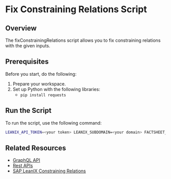 # Fix Constraining Relations Script

## Overview

The fixConstrainingRelations script allows you to fix constraining relations with the given inputs.

## Prerequisites

Before you start, do the following:

1. Prepare your workspace.
2. Set up Python with the following libraries: 
    - `pip install requests`

## Run the Script

To run the script, use the following command:

```bash
LEANIX_API_TOKEN=<your token> LEANIX_SUBDOMAIN=<your domain> FACTSHEET_TYPE=<> RELATIONSHIP=<> CONSTRAINING_RELATIONSHIP=<> python fixConstrainingRelations.py
```

## Related Resources

- [GraphQL API](https://docs-eam.leanix.net/reference/graphql-tutorials)
- [Rest APIs](https://docs-eam.leanix.net/reference/rest-apis)
- [SAP LeanIX Constraining Relations](https://docs-eam.leanix.net/docs/adding-and-editing-data-in-fact-sheets)
